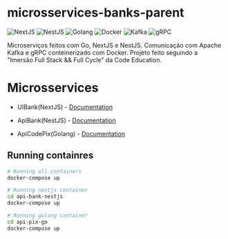 # microsservices-banks-parent
![NextJS](https://img.shields.io/badge/-nextjs-black?style=flat-square&logo=next.js)
![NestJS](https://img.shields.io/badge/-nestjs-red?style=flat-square&logo=nestjs&color=ea2845)
![Golang](https://img.shields.io/badge/-Golang-blue?style=flat-square&logo=go&logoColor=white)
![Docker](https://img.shields.io/badge/-Docker-blue?style=flat-square&logo=Docker&logoColor=white)
![Kafka](https://img.shields.io/badge/-Kafka-gray?style=flat-square&logo=apache)
![gRPC](https://img.shields.io/badge/-gRPC-gray?style=flat-square&logo=gRPC&color=244c5a)

Microserviços feitos com Go, NextJS e NestJS. Comunicação com Apache Kafka e gRPC conteinerizado com Docker. Projeto feito seguindo a "Imersão Full Stack && Full Cycle" da Code Education.

# Microsservices

- UIBank(NextJS) - [Documentation](https://github.com/VictorMagalhaesSales/microsservices-banks-parent/tree/master/ui-bank-nextjs/README.md)

- ApiBank(NestJS) - [Documentation](https://github.com/VictorMagalhaesSales/microsservices-banks-parent/tree/master/api-bank-nestjs/README.md)

- ApiCodePix(Golang) - [Documentation](https://github.com/VictorMagalhaesSales/microsservices-banks-parent/tree/master/api-pix-go/README.md)


## Running containres
```bash
# Running all containers
docker-compose up

# Running nestjs container
cd api-bank-nestjs
docker-compose up

# Running golang container
cd api-pix-go
docker-compose up
```
